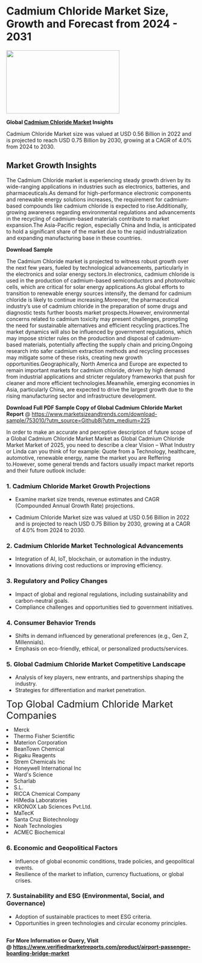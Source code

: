 <H1>Cadmium Chloride Market Size, Growth and Forecast from 2024 - 2031</H1><img class="aligncenter size-medium wp-image-584254" src="https://thirdeyenews.in/wp-content/uploads/2024/09/Global-Market-Research-300x168.jpeg" alt="" width="300" height="168" /><p><strong>Global&nbsp;<a href="https://www.marketsizeandtrends.com/download-sample/753010/?utm_source=Github8j?utm_medium=225">Cadmium Chloride Market</a> Insights</strong></p><p>Cadmium Chloride Market size was valued at USD 0.56 Billion in 2022 and is projected to reach USD 0.75 Billion by 2030, growing at a CAGR of 4.0% from 2024 to 2030.</p><p><h2>Market Growth Insights</h2> <p>The Cadmium Chloride market is experiencing steady growth driven by its wide-ranging applications in industries such as electronics, batteries, and pharmaceuticals.As demand for high-performance electronic components and renewable energy solutions increases, the requirement for cadmium-based compounds like cadmium chloride is expected to rise.Additionally, growing awareness regarding environmental regulations and advancements in the recycling of cadmium-based materials contribute to market expansion.The Asia-Pacific region, especially China and India, is anticipated to hold a significant share of the market due to the rapid industrialization and expanding manufacturing base in these countries.</p> <p><strong>Download Sample</strong></p> <p>The Cadmium Chloride market is projected to witness robust growth over the next few years, fueled by technological advancements, particularly in the electronics and solar energy sectors.In electronics, cadmium chloride is used in the production of cadmium-based semiconductors and photovoltaic cells, which are critical for solar energy applications.As global efforts to transition to renewable energy sources intensify, the demand for cadmium chloride is likely to continue increasing.Moreover, the pharmaceutical industry’s use of cadmium chloride in the preparation of some drugs and diagnostic tests further boosts market prospects.However, environmental concerns related to cadmium toxicity may present challenges, prompting the need for sustainable alternatives and efficient recycling practices.The market dynamics will also be influenced by government regulations, which may impose stricter rules on the production and disposal of cadmium-based materials, potentially affecting the supply chain and pricing.Ongoing research into safer cadmium extraction methods and recycling processes may mitigate some of these risks, creating new growth opportunities.Geographically, North America and Europe are expected to remain important markets for cadmium chloride, driven by high demand from industrial applications and stricter regulatory frameworks that push for cleaner and more efficient technologies.Meanwhile, emerging economies in Asia, particularly China, are expected to drive the largest growth due to the rising manufacturing sector and infrastructure development.<p><span class=""><strong>Download Full PDF Sample Copy of Global Cadmium Chloride Market Report</strong> @ <a href="https://www.marketsizeandtrends.com/download-sample/753010/?utm_source=Github8j?utm_medium=225" target="_blank">https://www.marketsizeandtrends.com/download-sample/753010/?utm_source=Github8j?utm_medium=225</a></span></p><p>In order to make an accurate and perceptive description of future scope of a Global&nbsp;Cadmium Chloride Market Market as Global&nbsp;Cadmium Chloride Market Market of 2025, you need to describe a clear Vision &ndash; What Industry or Linda can you think of for example: Quote from a Technology, healthcare, automotive, renewable energy, name the market you are Reffering to.However, some general trends and factors usually impact market reports and their future outlook include:</p><h3>1.&nbsp;<strong>Cadmium Chloride Market Growth Projections</strong></h3><ul><li>Examine market size trends, revenue estimates and CAGR (Compounded Annual Growth Rate) projections.</li><li><p>Cadmium Chloride Market size was valued at USD 0.56 Billion in 2022 and is projected to reach USD 0.75 Billion by 2030, growing at a CAGR of 4.0% from 2024 to 2030.</p></li></ul><h3>2.&nbsp;<strong>Cadmium Chloride Market Technological Advancements</strong></h3><ul><li>Integration of AI, IoT, blockchain, or automation in the industry.</li><li>Innovations driving cost reductions or improving efficiency.</li></ul><h3>3.&nbsp;<strong>Regulatory and Policy Changes</strong></h3><ul><li>Impact of global and regional regulations, including sustainability and carbon-neutral goals.</li><li>Compliance challenges and opportunities tied to government initiatives.</li></ul><h3>4.&nbsp;<strong>Consumer Behavior Trends</strong></h3><ul><li>Shifts in demand influenced by generational preferences (e.g., Gen Z, Millennials).</li><li>Emphasis on eco-friendly, ethical, or personalized products/services.</li></ul><h3>5.&nbsp;<strong>Global Cadmium Chloride Market Competitive Landscape</strong></h3><ul><li>Analysis of key players, new entrants, and partnerships shaping the industry.</li><li>Strategies for differentiation and market penetration.</li></ul><p data-pm-slice="1 1 []"><span style="color: inherit; font-family: inherit; font-size: 25px;">Top Global Cadmium Chloride Market Companies</span></p><div class="" data-test-id=""><p><li>Merck</li><li> Thermo Fisher Scientific</li><li> Materion Corporation</li><li> BeanTown Chemical</li><li> Rigaku Reagents</li><li> Strem Chemicals Inc</li><li> Honeywell International Inc</li><li> Ward's Science</li><li> Scharlab</li><li>S.L.</li><li> RICCA Chemical Company</li><li> HiMedia Laboratories</li><li> KRONOX Lab Sciences Pvt.Ltd.</li><li> MaTecK</li><li> Santa Cruz Biotechnology</li><li> Noah Technologies</li><li> ACMEC Biochemical</li></p></div><h3>6.&nbsp;<strong>Economic and Geopolitical Factors</strong></h3><ul><li>Influence of global economic conditions, trade policies, and geopolitical events.</li><li>Resilience of the market to inflation, currency fluctuations, or global crises.</li></ul><h3>7.&nbsp;<strong>Sustainability and ESG (Environmental, Social, and Governance)</strong></h3><ul><li>Adoption of sustainable practices to meet ESG criteria.</li><li>Opportunities in green technologies and circular economy principles.</li></ul><h2><strong style="font-size: 14px;">For More Information or Query, Visit @&nbsp;</strong><a style="background-color: #ffffff; font-size: 14px;" href="https://www.marketsizeandtrends.com/report/cadmium-chloride-market/" target="_blank">https://www.verifiedmarketreports.com/product/airport-passenger-boarding-bridge-market</a></h2>